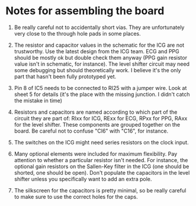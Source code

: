 Notes for assembling the board
===

1. Be really careful not to accidentally short vias. They are unfortunately very close to the through hole pads in some
places.

2. The resistor and capacitor values in the schematic for the ICG are not trustworthy. Use the latest design from the ICG
team. ECG and PPG should be mostly ok but double check them anyway (PPG gain resistor value isn't in schematic, for 
instance). The level shifter circuit may need some debugging but should theoretically work. I believe it's the only 
part that hasn't been fully prototyped yet.

3. Pin 8 of IC5 needs to be connected to RI25 with a jumper wire. Look at sheet 5 for details (it's the place with the
missing junction. I didn't catch the mistake in time)

4. Resistors and capacitors are named according to which part of the circuit they are part of: RIxx for ICG, RExx for ECG,
RPxx for PPG, RAxx for the level shifter. These components are grouped together on the board. Be careful not to confuse 
"CI6" with "C16", for instance.

5. The switches on the ICG might need series resistors on the clock input.

6. Many optional elements were included for maximum flexibility. Pay attention to whether a particular resistor isn't needed.
For instance, the optional gain resistors on the Sallen-Key filter in the ICG (one should be shorted, one should be open). Don't populate the capacitors in the level
shifter unless you specifically want to add an extra pole.

7. The silkscreen for the capacitors is pretty minimal, so be really careful to make sure to use the correct holes for the
caps.


